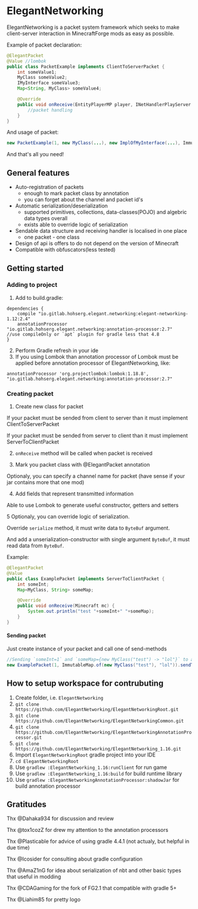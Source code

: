 # ElegantNetworking

ElegantNetworking is a packet system framework which seeks to make client-server interaction in MinecraftForge mods as easy as possible. 

Example of packet declaration:
```java
@ElegantPacket
@Value //lombok
public class PacketExample implements ClientToServerPacket {
    int someValue1;
    MyClass someValue2;
    IMyInterface someValue3;
    Map<String, MyClass> someValue4;

    @Override
    public void onReceive(EntityPlayerMP player, INetHandlerPlayServer handler) {
        //packet handling
    }
}
```
And usage of packet:
```java
new PacketExample(1, new MyClass(...), new ImplOfMyInterface(...), ImmutableMap.of(...)).sendToServer();
```
And that's all you need!

## General features
+ Auto-registration of packets
  * enough to mark packet class by annotation
  * you can forget about the channel and packet id's
+ Automatic serialization/deserialization
  * supported primitives, collections, data-classes(POJO) and algebric data types overall
  * exists able to override logic of serialization
+ Sendable data structure and receiving handler is localised in one place
  * one packet - one class
+ Design of api is offers to do not depend on the version of Minecraft
+ Compatible with obfuscators(less tested)

## Getting started
### Adding to project
1. Add to build.gradle:
```groowy
dependencies {
    compile "io.gitlab.hohserg.elegant.networking:elegant-networking-1.12:2.4"
    annotationProcessor  "io.gitlab.hohserg.elegant.networking:annotation-processor:2.7"   //use compileOnly or `apt` plugin for gradle less that 4.8
}
```
2. Perform Gradle refresh in your ide
3. If you using Lombok than annotation processor of Lombok must be applied before annotation processor of ElegantNetworking, like:
```groowy
annotationProcessor 'org.projectlombok:lombok:1.18.8', "io.gitlab.hohserg.elegant.networking:annotation-processor:2.7"
```
### Creating packet
1. Create new class for packet

If your packet must be sended from client to server than it must implement ClientToServerPacket

If your packet must be sended from server to client than it must implement ServerToClientPacket

2. `onReceive` method will be called when packet is received

3. Mark you packet class with @ElegantPacket annotation

Optionaly, you can specify a channel name for packet (have sense if your jar contains more that one mod)

4. Add fields that represent transmitted information

Able to use Lombok to generate useful constructor, getters and setters

5 Optionaly, you can override logic of serialization. 

Override `serialize` method, it must write data to `ByteBuf` argument.

And add a unserialization-constructor with single argument `ByteBuf`, it must read data from `ByteBuf`.

Example:
```java
@ElegantPacket
@Value
public class ExamplePacket implements ServerToClientPacket {
    int someInt;
    Map<MyClass, String> someMap;

    @Override
    public void onReceive(Minecraft mc) {
        System.out.println("test "+someInt+" "+someMap);
    }
}
```
#### Sending packet
Just create instance of your packet and call one of send-methods
```java
//Sending `someInt=1` and `someMap={new MyClass("test") -> "lol"}` to all players in dimension `world`
new ExamplePacket(1, ImmutableMap.of(new MyClass("test"), "lol")).sendToDimension(world);
```

## How to setup workspace for contrubuting
1. Create folder, i.e. `ElegantNetworking`
2. `git clone https://github.com/ElegantNetworking/ElegantNetworkingRoot.git`
3. `git clone https://github.com/ElegantNetworking/ElegantNetworkingCommon.git`
4. `git clone https://github.com/ElegantNetworking/ElegantNetworkingAnnotationProcessor.git`
5. `git clone https://github.com/ElegantNetworking/ElegantNetworking_1.16.git`
6. Import `ElegantNetworkingRoot` gradle project into your IDE
7. `cd ElegantNetworkingRoot`
8. Use `gradlew :ElegantNetworking_1.16:runClient` for run game
9. Use `gradlew :ElegantNetworking_1.16:build` for build runtime library
10. Use `gradlew :ElegantNetworkingAnnotationProcessor:shadowJar` for build annotation processor

## Gratitudes
Thx @Dahaka934 for discussion and review

Thx @tox1cozZ for drew my attention to the annotation processors

Thx @Plasticable for advice of using gradle 4.4.1 (not actualy, but helpful in due time)

Thx @Icosider for consulting about gradle configuration

Thx @AmaZ1nG for idea about serialization of nbt and other basic types that useful in modding

Thx @CDAGaming for the fork of FG2.1 that compatible with gradle 5+

Thx @Liahim85 for pretty logo
